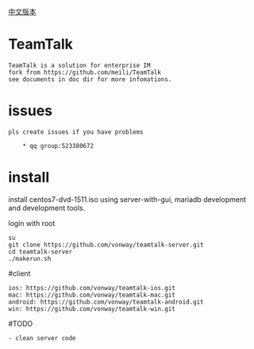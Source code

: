 
[中文版本](./README_CN.md)

# TeamTalk
	TeamTalk is a solution for enterprise IM
	fork from https://github.com/meili/TeamTalk
	see documents in doc dir for more infomations.
	
	
# issues 
	pls create issues if you have problems  
		
		* qq group:523380672

# install 
	
install centos7-dvd-1511.iso using server-with-gui,
mariadb development and development tools. 

login with root	

	su	
	git clone https://github.com/vonway/teamtalk-server.git
	cd teamtalk-server
	./makerun.sh

#client
	
	ios: https://github.com/vonway/teamtalk-ios.git
	mac: https://github.com/vonway/teamtalk-mac.git
	android: https://github.com/vonway/teamtalk-android.git
	win: https://github.com/vonway/teamtalk-win.git

#TODO

	- clean server code
	
	
